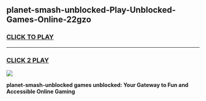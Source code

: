 
## planet-smash-unblocked-Play-Unblocked-Games-Online-22gzo
<h3>
<a href="https://premium76.site?title=planet-smash-unblocked&ref=25A">CLICK TO PLAY</a></h3>
<hr>

<h3>
<a href="https://premium76.site?title=planet-smash-unblocked&ref=25A">CLICK 2 PLAY</a>
  
</h3>

<a href="https://premium76.site?title=planet-smash-unblocked&ref=25A"><img src="https://clearcache.store/games.png"></a>


**planet-smash-unblocked games unblocked: Your Gateway to Fun and Accessible Online Gaming**
